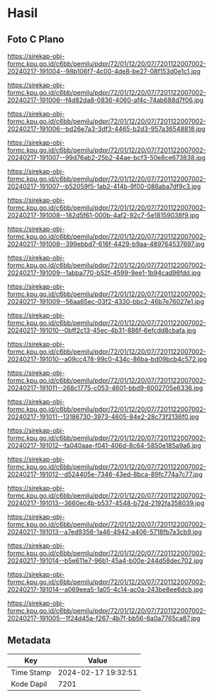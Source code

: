 # Hasil

## Foto C Plano

https://sirekap-obj-formc.kpu.go.id/c6bb/pemilu/pdpr/72/01/12/20/07/7201122007002-20240217-191004--98b106f7-4c00-4de8-be27-08f153d0e1c1.jpg

https://sirekap-obj-formc.kpu.go.id/c6bb/pemilu/pdpr/72/01/12/20/07/7201122007002-20240217-191006--f4d82da8-0836-4060-af4c-74ab688d7f06.jpg

https://sirekap-obj-formc.kpu.go.id/c6bb/pemilu/pdpr/72/01/12/20/07/7201122007002-20240217-191006--bd26e7a3-3df3-4465-b2d3-957a36548818.jpg

https://sirekap-obj-formc.kpu.go.id/c6bb/pemilu/pdpr/72/01/12/20/07/7201122007002-20240217-191007--99d76ab2-25b2-44ae-bcf3-50e8ce673838.jpg

https://sirekap-obj-formc.kpu.go.id/c6bb/pemilu/pdpr/72/01/12/20/07/7201122007002-20240217-191007--b52059f5-1ab2-414b-9f00-086aba7df9c3.jpg

https://sirekap-obj-formc.kpu.go.id/c6bb/pemilu/pdpr/72/01/12/20/07/7201122007002-20240217-191008--182d5f61-000b-4af2-92c7-5e18159038f9.jpg

https://sirekap-obj-formc.kpu.go.id/c6bb/pemilu/pdpr/72/01/12/20/07/7201122007002-20240217-191008--399ebbd7-616f-4429-b9aa-489764537697.jpg

https://sirekap-obj-formc.kpu.go.id/c6bb/pemilu/pdpr/72/01/12/20/07/7201122007002-20240217-191009--1abba770-b52f-4599-9ee1-1b94cad96fdd.jpg

https://sirekap-obj-formc.kpu.go.id/c6bb/pemilu/pdpr/72/01/12/20/07/7201122007002-20240217-191009--56aa65ec-03f2-4330-bbc2-46b7e76027e1.jpg

https://sirekap-obj-formc.kpu.go.id/c6bb/pemilu/pdpr/72/01/12/20/07/7201122007002-20240217-191010--0bff2c13-45ec-4b31-886f-6efcdd8cbafa.jpg

https://sirekap-obj-formc.kpu.go.id/c6bb/pemilu/pdpr/72/01/12/20/07/7201122007002-20240217-191010--a09cc478-99c0-434c-86ba-bd09bcb4c572.jpg

https://sirekap-obj-formc.kpu.go.id/c6bb/pemilu/pdpr/72/01/12/20/07/7201122007002-20240217-191011--268c1775-c053-4601-bbd9-6002705e6336.jpg

https://sirekap-obj-formc.kpu.go.id/c6bb/pemilu/pdpr/72/01/12/20/07/7201122007002-20240217-191011--13186730-3973-4605-84e2-28c73f2136f0.jpg

https://sirekap-obj-formc.kpu.go.id/c6bb/pemilu/pdpr/72/01/12/20/07/7201122007002-20240217-191012--fa040aae-f041-406d-8c64-5850e185a9a6.jpg

https://sirekap-obj-formc.kpu.go.id/c6bb/pemilu/pdpr/72/01/12/20/07/7201122007002-20240217-191012--d524405e-7346-43ed-8bca-89fc774a7c77.jpg

https://sirekap-obj-formc.kpu.go.id/c6bb/pemilu/pdpr/72/01/12/20/07/7201122007002-20240217-191013--3660ec4b-b537-4548-b72d-2192fa358039.jpg

https://sirekap-obj-formc.kpu.go.id/c6bb/pemilu/pdpr/72/01/12/20/07/7201122007002-20240217-191013--a7ed9356-1a46-4942-a406-5718fb7a3cb9.jpg

https://sirekap-obj-formc.kpu.go.id/c6bb/pemilu/pdpr/72/01/12/20/07/7201122007002-20240217-191014--b5e611e7-96b1-45a4-b00e-244d58dec702.jpg

https://sirekap-obj-formc.kpu.go.id/c6bb/pemilu/pdpr/72/01/12/20/07/7201122007002-20240217-191014--a069eea5-1a05-4c14-ac0a-243be8ee6dcb.jpg

https://sirekap-obj-formc.kpu.go.id/c6bb/pemilu/pdpr/72/01/12/20/07/7201122007002-20240217-191005--1f24d45a-f267-4b7f-bb56-6a0a7765ca87.jpg


## Metadata

| Key        | Value               |
| ---------- | ------------------- |
| Time Stamp | 2024-02-17 19:32:51 |
| Kode Dapil | 7201                |



